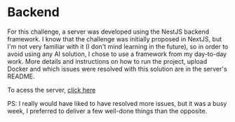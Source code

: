 # Backend

For this challenge, a server was developed using the NestJS backend framework. I know that the challenge was initially proposed in NextJS, but I'm not very familiar with it (I don't mind learning in the future), so in order to avoid using any AI solution, I chose to use a framework from my day-to-day work. More details and instructions on how to run the project, upload Docker and which issues were resolved with this solution are in the server's README.

To acess the server, [click here](../../product-api/README.md)

PS: I really would have liked to have resolved more issues, but it was a busy week, I preferred to deliver a few well-done things than the opposite.
